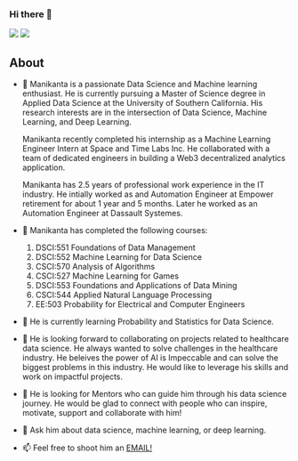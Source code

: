 ### Hi there 👋

[![](https://img.shields.io/badge/LinkedIn-0077B5?style=for-the-badge&logo=linkedin&logoColor=white)](https://www.linkedin.com/in//manikanta-chunduru-balaji-253a93103/) [![](https://img.shields.io/badge/Kaggle-20BEFF?style=for-the-badge&logo=Kaggle&logoColor=white)](https://www.kaggle.com/manikantacb) 

## About

- 🔭 Manikanta is a passionate Data Science and Machine learning enthusiast. He is currently pursuing a Master of Science degree in Applied Data Science at the University of Southern California. His research interests are in the intersection of Data Science, Machine Learning, and Deep Learning.

  Manikanta recently completed his internship as a Machine Learning Engineer Intern at Space and Time Labs Inc. He collaborated with a team of dedicated engineers in building a Web3 decentralized analytics application.
  
  Manikanta has 2.5 years of professional work experience in the IT industry. He intially worked as and Automation Engineer at Empower retirement for about 1 year and 5 months. Later he worked as an Automation Engineer at Dassault Systemes.
  

- 🔭 Manikanta has completed the following courses:
  1. DSCI:551 Foundations of Data Management
  2. DSCI:552 Machine Learning for Data Science
  3. CSCI:570 Analysis of Algorithms
  4. CSCI:527 Machine Learning for Games
  5. DSCI:553 Foundations and Applications of Data Mining
  6. CSCI:544 Applied Natural Language Processing
  7. EE:503 Probability for Electrical and Computer Engineers

- 🌱 He is currently learning Probability and Statistics for Data Science.

- 👯 He is looking forward to collaborating on projects related to healthcare data science. He always wanted to solve challenges in the healthcare industry. He beleives the power of AI is Impeccable and can solve the biggest problems in this industry. He would like to leverage his skills and work on impactful projects.

- 🤔 He is looking for Mentors who can guide him through his data science journey. He would be glad to connect with people who can inspire, motivate, support and collaborate with him!

- 💬 Ask him about data science, machine learning, or deep learning. 

- 📫 Feel free to shoot him an [EMAIL!](cb.manikanta@gmail.com)


<!--
**Manikantacb/Manikantacb** is a ✨ _special_ ✨ repository because its `README.md` (this file) appears on your GitHub profile.

Here are some ideas to get you started:

- 🔭 I’m currently working on ...
- 🌱 I’m currently learning ...
- 👯 I’m looking to collaborate on ...
- 🤔 I’m looking for help with ...
- 💬 Ask me about ...
- 📫 How to reach me: ...
- 😄 Pronouns: ...
- ⚡ Fun fact: ...

-->
